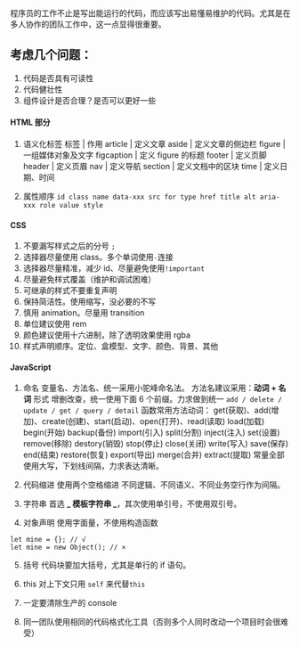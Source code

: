 程序员的工作不止是写出能运行的代码，而应该写出易懂易维护的代码。尤其是在多人协作的团队工作中，这一点显得很重要。

## 考虑几个问题：

1. 代码是否具有可读性
2. 代码健壮性
3. 组件设计是否合理？是否可以更好一些

#### HTML 部分

1. 语义化标签
   标签 | 作用
   article | 定义文章
   aside | 定义文章的侧边栏
   figure | 一组媒体对象及文字
   figcaption | 定义 figure 的标题
   footer | 定义页脚
   header | 定义页眉
   nav | 定义导航
   section | 定义文档中的区块
   time | 定义日期、时间

2. 属性顺序
   `id class name data-xxx src for type href title alt aria-xxx role value style`

#### CSS

1. 不要漏写样式之后的分号 `;`
2. 选择器尽量使用 class。多个单词使用`-`连接
3. 选择器尽量精准，减少 id、尽量避免使用`!important`
4. 尽量避免样式覆盖（维护和调试困难）
5. 可继承的样式不要重复声明
6. 保持简洁性。使用缩写，没必要的不写
7. 慎用 animation。尽量用 transition
8. 单位建议使用 rem
9. 颜色建议使用十六进制，除了透明效果使用 rgba
10. 样式声明顺序。定位、盒模型、文字、颜色、背景、其他

#### JavaScript

1. 命名
   变量名、方法名、统一采用小驼峰命名法。
   方法名建议采用：**动词 + 名词** 形式
   增删改查，统一使用下面 6 个前缀。力求做到统一
   `add / delete / update / get / query / detail`
   函数常用方法动词：
   get(获取)、add(增加)、create(创建)、start(启动)、open(打开)、read(读取) load(加载) begin(开始) backup(备份) import(引入) split(分割) inject(注入) set(设置) remove(移除) destory(销毁) stop(停止) close(关闭) write(写入) save(保存) end(结束) restore(恢复) export(导出) merge(合并) extract(提取)
   常量全部使用大写，下划线间隔，力求表达清晰。

2. 代码缩进
   使用两个空格缩进
   不同逻辑、不同语义、不同业务空行作为间隔。

3. 字符串
   首选 **_ 模板字符串 _**，其次使用单引号，不使用双引号。

4. 对象声明
   使用字面量，不使用构造函数

```
let mine = {}; // √
let mine = new Object(); // ×
```

5. 括号
   代码块要加大括号，尤其是单行的 if 语句。

6. this
   对上下文只用 `self` 来代替`this`

7. 一定要清除生产的 console

8. 同一团队使用相同的代码格式化工具（否则多个人同时改动一个项目时会很难受）
